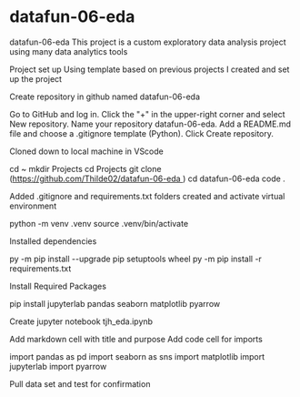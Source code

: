 # datafun-06-eda

datafun-06-eda
This project is a custom exploratory data analysis project using many data analytics tools

Project set up
Using template based on previous projects I created and set up the project

Create repository in github named datafun-06-eda

Go to GitHub and log in.
Click the "+" in the upper-right corner and select New repository.
Name your repository datafun-06-eda.
Add a README.md file and choose a .gitignore template (Python).
Click Create repository.

Cloned down to local machine in VScode

cd ~
mkdir Projects
cd Projects
git clone (https://github.com/Thilde02/datafun-06-eda )
cd datafun-06-eda
code .

Added .gitignore and requirements.txt folders
created and activate virtual environment

  python -m venv .venv
  source .venv/bin/activate
  
Installed dependencies

py -m pip install --upgrade pip setuptools wheel
py -m pip install -r requirements.txt


 Install Required Packages

  pip install jupyterlab pandas seaborn matplotlib pyarrow
 
Create jupyter notebook tjh_eda.ipynb

Add markdown cell with title and purpose
Add code cell for imports

import pandas as pd
import seaborn as sns
import matplotlib
import jupyterlab
import pyarrow


Pull data set and test for confirmation
